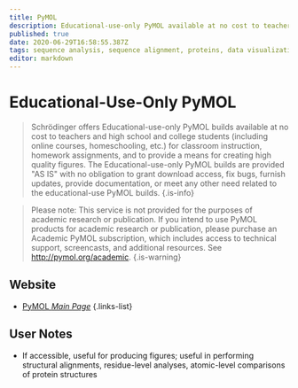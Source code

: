 ```yaml
---
title: PyMOL
description: Educational-use-only PyMOL available at no cost to teachers and high school and college students (including online courses, homeschooling, etc.) for classroom instruction, homework assignments, and to provide a means for creating high quality figures.
published: true
date: 2020-06-29T16:58:55.387Z
tags: sequence analysis, sequence alignment, proteins, data visualization, structural alignment, structural analysis
editor: markdown
---
```


# Educational-Use-Only PyMOL

> Schrödinger offers Educational-use-only PyMOL builds available at no cost to teachers and high school and college students (including online courses, homeschooling, etc.) for classroom instruction, homework assignments, and to provide a means for creating high quality figures. 
&NewLine;
The Educational-use-only PyMOL builds are provided "AS IS" with no obligation to grant download access, fix bugs, furnish updates, provide documentation, or meet any other need related to the educational-use PyMOL builds.
{.is-info}

> Please note: This service is not provided for the purposes of academic research or publication. If you intend to use PyMOL products for academic research or publication, please purchase an Academic PyMOL subscription, which includes access to technical support, screencasts, and additional resources. See http://pymol.org/academic.
{.is-warning}

## Website 

- [PyMOL *Main Page*](http://pymol.org/edu/?q=educational/)
 {.links-list}

 ## User Notes
 - If accessible, useful for producing figures; useful in performing structural alignments, residue-level analyses, atomic-level comparisons of protein structures
 
 